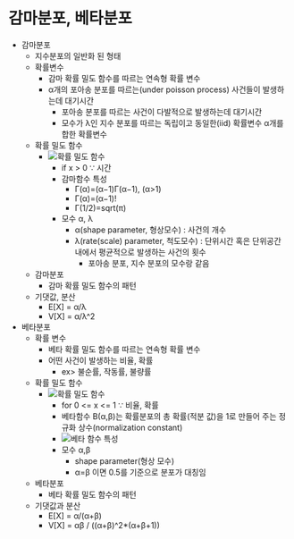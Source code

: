 # 감마분포, 베타분포
* 감마분포
    * 지수분포의 일반화 된 형태
    * 확률변수
        * 감마 확률 밀도 함수를 따르는 연속형 확률 변수
        * α개의 포아송 분포를 따르는(under poisson process) 사건들이 발생하는데 대기시간
            * 포아송 분포를 따르는 사건이 다발적으로 발생하는데 대기시간
            * 모수가 λ인 지수 분포를 따르는 독립이고 동일한(iid) 확률변수 α개를 합한 확률변수
    * 확률 밀도 함수
        * ![확률 밀도 함수](https://img1.daumcdn.net/thumb/R1280x0/?scode=mtistory2&fname=https%3A%2F%2Fblog.kakaocdn.net%2Fdn%2FbdjnLX%2FbtqIwDJfJ7n%2Fs7UxACGRxQPpNBzHOQuIKK%2Fimg.png)
            * if x > 0 ∵ 시간
            * 감마함수 특성
                * Γ(α)=(α−1)Γ(α−1), (α>1)
                * Γ(α)=(α−1)!
                * Γ(1/2)=sqrt(π)
            * 모수 α, λ
                * α(shape parameter, 형상모수) : 사건의 개수
                * λ(rate(scale) parameter, 척도모수) : 단위시간 혹은 단위공간 내에서 평균적으로 발생하는 사건의 횟수
                    * 포아송 분포, 지수 분포의 모수랑 같음
    * 감마분포
        * 감마 확률 밀도 함수의 패턴
    * 기댓값, 분산
        * E[X] = α/λ
        * V[X] = α/λ^2
* 베타분포
    * 확률 변수
        * 베타 확률 밀도 함수를 따르는 연속형 확률 변수
        * 어떤 사건이 발생하는 비율, 확률
            * ex> 불순률, 작동률, 불량률
    * 확률 밀도 함수
        * ![확률 밀도 함수](https://img1.daumcdn.net/thumb/R1280x0/?scode=mtistory2&fname=https%3A%2F%2Fblog.kakaocdn.net%2Fdn%2FmAKMZ%2FbtqIAOpDJwQ%2FuHq9SnyTBZ6LKropKeYqD0%2Fimg.png)
            * for 0 <= x <= 1 ∵ 비율, 확률
            * 베타함수 B(α,β)는 확률분포의 총 확률(적분 값)을 1로 만들어 주는 정규화 상수(normalization constant)
            * ![베타 함수 특성](https://img1.daumcdn.net/thumb/R1280x0/?scode=mtistory2&fname=https%3A%2F%2Fblog.kakaocdn.net%2Fdn%2FcqHfg2%2FbtqIvX9hmx2%2FURb1jtbKRMeRSLQzScovpk%2Fimg.png)
            * 모수 α,β
                * shape parameter(형상 모수)
                * α=β 이면 0.5를 기준으로 분포가 대칭임
    * 베타분포
        * 베타 확률 밀도 함수의 패턴
    * 기댓값과 분산
        * E[X] = α/(α+β)
        * V[X] = αβ / ((α+β)^2*(α+β+1))



